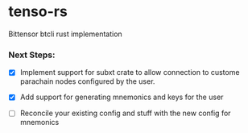 # tenso-rs
Bittensor btcli rust implementation 

### Next Steps: 

- [x] Implement support for subxt crate to allow connection to custome parachain nodes configured by the user.
- [x] Add support for generating mnemonics and keys for the user
- [ ] Reconcile your existing config and stuff with the new config for mnemonics

